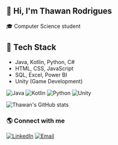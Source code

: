 ## 👋 Hi, I'm Thawan Rodrigues
🎓 Computer Science student
## 🚀 Tech Stack
- Java, Kotlin, Python, C# 
- HTML, CSS, JavaScript  
- SQL, Excel, Power BI  
- Unity (Game Development)
  
![Java](https://img.shields.io/badge/Java-orange?logo=java&logoColor=white)
![Kotlin](https://img.shields.io/badge/Kotlin-purple?logo=kotlin&logoColor=white)
![Python](https://img.shields.io/badge/Python-blue?logo=python&logoColor=white)
![Unity](https://img.shields.io/badge/Unity-black?logo=unity&logoColor=white)


![Thawan's GitHub stats](https://github-readme-stats.vercel.app/api?username=Thawan33&show_icons=true&theme=synthwave)

### 🌎 Connect with me
[![LinkedIn](https://img.shields.io/badge/LinkedIn-blue?logo=linkedin&logoColor=white)](https://www.linkedin.com/in/thawanrodrigues33/)
[![Email](https://img.shields.io/badge/Email-grey?logo=gmail&logoColor=white)](mailto:thawanrodrigue@email.com)

